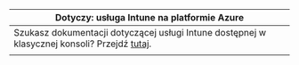 |Dotyczy: usługa Intune na platformie Azure |
|--|
|Szukasz dokumentacji dotyczącej usługi Intune dostępnej w klasycznej konsoli? Przejdź [tutaj](/intune/introduction-intune?toc=/intune-classic/toc.json).|
| |

